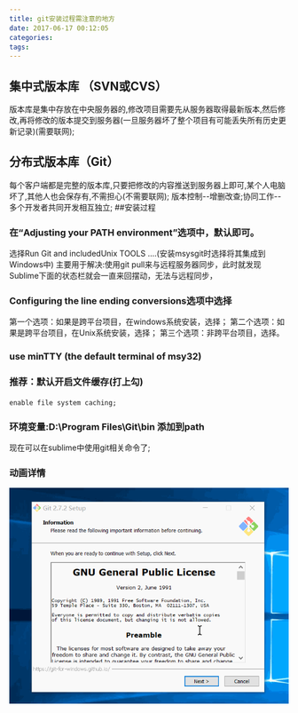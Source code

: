 ```yaml
---
title: git安装过程需注意的地方
date: 2017-06-17 00:12:05
categories:
tags:
---
```

## 集中式版本库 （SVN或CVS）
版本库是集中存放在中央服务器的,修改项目需要先从服务器取得最新版本,然后修改,再将修改的版本提交到服务器(一旦服务器坏了整个项目有可能丢失所有历史更新记录)(需要联网);
## 分布式版本库（Git）
每个客户端都是完整的版本库,只要把修改的内容推送到服务器上即可,某个人电脑坏了,其他人也会保存有,不需担心(不需要联网);
版本控制--增删改查;协同工作--多个开发者共同开发相互独立;
##安装过程
### 在“Adjusting your PATH environment”选项中，默认即可。
选择Run Git and includedUnix TOOLS ....(安装msysgit时选择将其集成到Windows中)
主要用于解决:使用git pull来与远程服务器同步，此时就发现Sublime下面的状态栏就会一直来回摆动，无法与远程同步，
### Configuring the line ending conversions选项中选择
第一个选项：如果是跨平台项目，在windows系统安装，选择；
第二个选项：如果是跨平台项目，在Unix系统安装，选择；
第三个选项：非跨平台项目，选择。
### use minTTY (the default terminal of msy32)
### 推荐：默认开启文件缓存(打上勾)
`enable file system caching;`  
### 环境变量:D:\Program Files\Git\bin 添加到path
现在可以在sublime中使用git相关命令了;
### 动画详情
<img src="/images/git-install.gif" alt="git安装动画" title="git安装过程">
